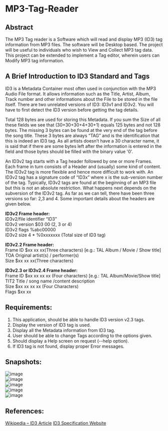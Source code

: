 # MP3-Tag-Reader

## Abstract
The MP3 Tag reader is a Software which will read and display MP3 (ID3) tag information from MP3 files. The software will be Desktop based. The project will be useful to individuals who wish to View and Collect MP3 tag data. This project can be extended to implement a Tag editor, wherein users can Modify MP3 tag information.

## A Brief Introduction to ID3 Standard and Tags
ID3 is a Metadata Container most often used in conjunction with the MP3 Audio File format. It allows information such as the Title, Artist, Album, Track number and other informations about the File to be stored in the file itself. There are two unrelated versions of ID3: ID3v1 and ID3v2. You will have to first detect the ID3 version before getting the tag details.

Total 128 bytes are used for storing this Metadata. If you sum the Size of all these fields we see that (30+30+30+4+30+1) equals 125 bytes and not 128 bytes. The missing 3 bytes can be found at the very end of the tag before the song title. These 3 bytes are always “TAG” and is the identification that this is indeed an ID3 tag. As all artists doesn’t have a 30 character name, it is said that if there are some bytes left after the information is entered in the field and those bytes should be filled with the binary value '0'.

An ID3v2 tag starts with a Tag header followed by one or more Frames. Each frame in turn consists of a Header and (usually) some kind of content. The ID3v2 tag is more flexible and hence more difficult to work with. An ID3v2 tag has a signature code of “ID3x” where x is the sub-version number of the tag. Typically, ID3v2 tags are found at the beginning of an MP3 file but this is not an absolute restriction. What happens next depends on the subversion of the ID3v2 tag. As far as we can tell, there have been three versions so far: 2,3 and 4. Some important details about the headers are given below.

**ID3v2 Frame header:**<br>
ID3v2/file identifier “ID3”<br>
ID3v2 version $03 00 (2, 3 or 4)<br> 
ID3v2 flags %abc00000<br>
ID3v2 size 4 * %0xxxxxxx (Total size of ID3 tag)<br>

**ID3v2.2 Frame header:**<br>
Frame ID $xx xx xx(Three characters) [e.g.: TAL Album / Movie / Show title]<br>
TOA Original artist(s) / performer(s)<br>
Size $xx xx xx(Three characters)<br>

**ID3v2.3 or ID3v2.4 Frame header:**<br>
Frame ID $xx xx xx xx (Four characters) [e.g.: TAL Album/Movie/Show title]<br>
TIT2 Title / song name /content description<br>
Size $xx xx xx xx (Four Characters)<br>
Flags $xx xx<br>

## Requirements:
1. This application, should be able to handle ID3 version v2.3 tags.
2. Display the version of ID3 tag is used.
3. Display all the Metadata information from ID3 tag.
4. User should be able to change Tags according to the options given.
5. Should display a Help screen on request (--help option).
6. If ID3 tag is not found, display proper Error messages.

## Snapshots:
![image](https://user-images.githubusercontent.com/108017134/209990241-aceb0ca5-4d78-47df-b5fa-0373f6446abb.png)
<br>
![image](https://user-images.githubusercontent.com/108017134/209990261-f107a6f3-c5bb-45c8-b52a-e0262b738e57.png)
<br>
![image](https://user-images.githubusercontent.com/108017134/209990273-b69dee2a-c5ad-4d45-a857-d4674331a4c5.png)
<br>
![image](https://user-images.githubusercontent.com/108017134/209990292-6cb785ea-d323-417c-afa8-63f3f680a970.png)
<br>
![image](https://user-images.githubusercontent.com/108017134/209990307-15270505-65ff-449d-aaba-c28b26c2abe3.png)

## References:
[Wikipedia – ID3 Article](https://en.wikipedia.org/wiki/ID3)
[ID3 Specification Website](https://id3.org/)
